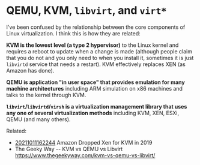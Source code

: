 # QEMU, KVM, `libvirt`, and `virt*`

I've been confused by the relationship between the core components of
Linux virtualization. I think this is how they are related:

**KVM is the lowest level (a type 2 hypervisor)** to the Linux kernel
and requires a reboot to update when a change is made (although people
claim that you do not and you only need to when you install it,
sometimes it is just `libvirtd` service that needs a restart). KVM
effectively replaces XEN (as Amazon has done).

**QEMU is application "in user space" that provides emulation for many
machine architectures** including ARM simulation on x86 machines and
talks to the kernel through KVM.

**`libvirt`/`libvirtd`/`virsh` is a virtualization management library
that uses any one of several virtualization methods** including KVM,
XEN, ESXi, QEMU (and many others).

Related:

* [20211011162244](/20211011162244/) Amazon Dropped Xen for KVM in 2019
* The Geeky Way -- KVM vs QEMU vs Libvirt  
  <https://www.thegeekyway.com/kvm-vs-qemu-vs-libvirt/>
